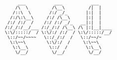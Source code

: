  <pre>
      ___           ___           ___     
     /\  \         /\__\         /|  |    
    /::\  \       /:/ _/_       |:|  |    
   /:/\:\__\     /:/ /\__\      |:|  |    
  /:/ /:/  /    /:/ /:/ _/_   __|:|  |    
 /:/_/:/__/___ /:/_/:/ /\__\ /\ |:|__|____
 \:\/:::::/  / \:\/:/ /:/  / \:\/:::::/__/
  \::/~~/~~~~   \::/_/:/  /   \::/~~/~    
   \:\~~\        \:\/:/  /     \:\~~\     
    \:\__\        \::/  /       \:\__\    
     \/__/         \/__/         \/__/    
  <pre>                                         
                                     
